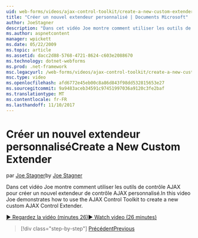 ```yaml
---
uid: web-forms/videos/ajax-control-toolkit/create-a-new-custom-extender
title: "Créer un nouvel extendeur personnalisé | Documents Microsoft"
author: JoeStagner
description: "Dans cet vidéo Joe montre comment utiliser les outils de contrôle AJAX pour créer un nouvel extendeur de contrôle AJAX personnalisé."
ms.author: aspnetcontent
manager: wpickett
ms.date: 05/22/2009
ms.topic: article
ms.assetid: dacc2d88-5768-4721-8624-c603e2088670
ms.technology: dotnet-webforms
ms.prod: .net-framework
msc.legacyurl: /web-forms/videos/ajax-control-toolkit/create-a-new-custom-extender
msc.type: video
ms.openlocfilehash: afd6772e45eb00c8a86d843f98dd532815653e27
ms.sourcegitcommit: 9a9483aceb34591c97451997036a9120c3fe2baf
ms.translationtype: MT
ms.contentlocale: fr-FR
ms.lasthandoff: 11/10/2017
---
```

<a name="create-a-new-custom-extender"></a><span data-ttu-id="812a9-103">Créer un nouvel extendeur personnalisé</span><span class="sxs-lookup"><span data-stu-id="812a9-103">Create a New Custom Extender</span></span>
====================
<span data-ttu-id="812a9-104">par [Joe Stagner](https://github.com/JoeStagner)</span><span class="sxs-lookup"><span data-stu-id="812a9-104">by [Joe Stagner](https://github.com/JoeStagner)</span></span>

<span data-ttu-id="812a9-105">Dans cet vidéo Joe montre comment utiliser les outils de contrôle AJAX pour créer un nouvel extendeur de contrôle AJAX personnalisé.</span><span class="sxs-lookup"><span data-stu-id="812a9-105">In this video Joe demonstrates how to use the AJAX Control Toolkit to create a new custom AJAX Control Extender.</span></span>

[<span data-ttu-id="812a9-106">&#9654; Regardez la vidéo (minutes 26)</span><span class="sxs-lookup"><span data-stu-id="812a9-106">&#9654; Watch video (26 minutes)</span></span>](https://channel9.msdn.com/Blogs/ASP-NET-Site-Videos/create-a-new-custom-extender)

>[!div class="step-by-step"]
[<span data-ttu-id="812a9-107">Précédent</span><span class="sxs-lookup"><span data-stu-id="812a9-107">Previous</span></span>](editor-control-custom.md)
